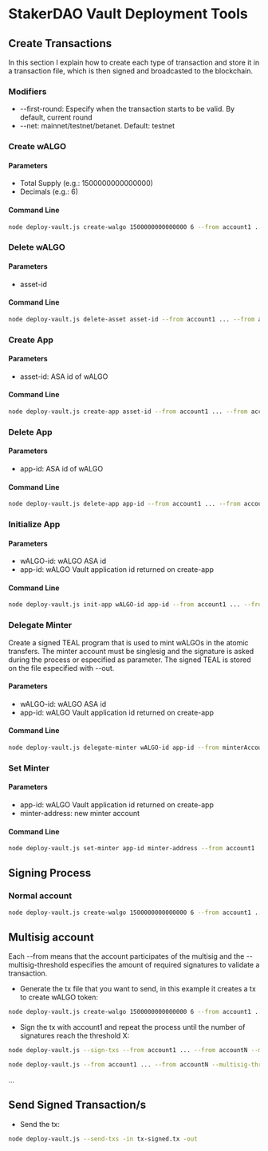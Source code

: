 # StakerDAO Vault Deployment Tools

## Create Transactions

In this section I explain how to create each type of transaction and store it in a transaction file, which is then signed and broadcasted to the blockchain.

### Modifiers

* --first-round: Especify when the transaction starts to be valid. By default, current round
* --net: mainnet/testnet/betanet. Default: testnet

### Create wALGO

#### Parameters

* Total Supply (e.g.: 1500000000000000)
* Decimals (e.g.: 6)

#### Command Line

```bash
node deploy-vault.js create-walgo 1500000000000000 6 --from account1 ... --from accountN --multisig-threshold X -out create-walgo.tx
```

### Delete wALGO

#### Parameters

* asset-id

#### Command Line

```bash
node deploy-vault.js delete-asset asset-id --from account1 ... --from accountN --multisig-threshold X -out delete-walgo.tx
```

### Create App

#### Parameters

* asset-id: ASA id of wALGO

#### Command Line

```bash
node deploy-vault.js create-app asset-id --from account1 ... --from accountN --multisig-threshold X -out create-app.tx
```

### Delete App

#### Parameters

* app-id: ASA id of wALGO

#### Command Line

```bash
node deploy-vault.js delete-app app-id --from account1 ... --from accountN --multisig-threshold X -out delete-app.tx
```

### Initialize App

#### Parameters

* wALGO-id: wALGO ASA id
* app-id: wALGO Vault application id returned on create-app

#### Command Line

```bash
node deploy-vault.js init-app wALGO-id app-id --from account1 ... --from accountN --multisig-threshold X -out init-app.tx
```
### Delegate Minter

Create a signed TEAL program that is used to mint wALGOs in the atomic transfers. The minter account must be singlesig and the signature is asked during the process or especified as parameter.
The signed TEAL is stored on the file especified with --out.

#### Parameters

* wALGO-id: wALGO ASA id
* app-id: wALGO Vault application id returned on create-app

#### Command Line

```bash
node deploy-vault.js delegate-minter wALGO-id app-id --from minterAccount -out delegate.sig
```

### Set Minter

#### Parameters

* app-id: wALGO Vault application id returned on create-app
* minter-address: new minter account

#### Command Line

```bash
node deploy-vault.js set-minter app-id minter-address --from account1 ... --from accountN --multisig-threshold X -out set-minter.tx
```

## Signing Process

### Normal account

```bash
node deploy-vault.js create-walgo 1500000000000000 6 --from account1 ... --from accountN --multisig-threshold X -out create-walgo.tx
```

## Multisig account

Each --from means that the account participates of the multisig and the --multisig-threshold especifies the amount of required signatures to validate a transaction.

* Generate the tx file that you want to send, in this example it creates a tx to create wALGO token:
```bash
node deploy-vault.js create-walgo 1500000000000000 6 --from account1 ... --from accountN --multisig-threshold X -out create-walgo.tx
```
* Sign the tx with account1 and repeat the process until the number of signatures reach the threshold X:
```bash
node deploy-vault.js --sign-txs --from account1 ... --from accountN --multisig-threshold X -in create-walgo.tx -out create-walgo-signed.tx
```
```bash
node deploy-vault.js --from account1 ... --from accountN --multisig-threshold X -in create-walgo-signed.tx -out create-walgo-signed.tx
```
...

## Send Signed Transaction/s

* Send the tx:
```bash
node deploy-vault.js --send-txs -in tx-signed.tx -out
```
